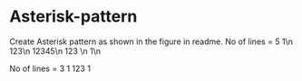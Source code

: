# Asterisk-pattern
Create Asterisk pattern as shown in the figure in readme. 
No of lines = 5
  1\n
 123\n
12345\n
 123 \n
  1\n
  
  
No of lines = 3
 1
123
 1
